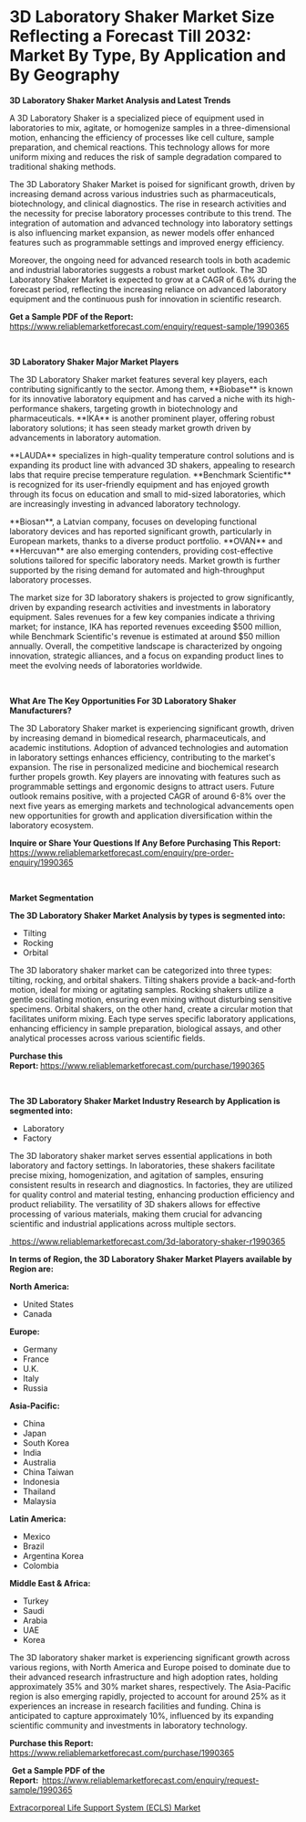 <p><h1>3D Laboratory Shaker Market Size Reflecting a Forecast Till 2032: Market By Type, By Application and By Geography</h1></p><p><strong>3D Laboratory Shaker Market Analysis and Latest Trends</strong></p>
<p><p>A 3D Laboratory Shaker is a specialized piece of equipment used in laboratories to mix, agitate, or homogenize samples in a three-dimensional motion, enhancing the efficiency of processes like cell culture, sample preparation, and chemical reactions. This technology allows for more uniform mixing and reduces the risk of sample degradation compared to traditional shaking methods.</p><p>The 3D Laboratory Shaker Market is poised for significant growth, driven by increasing demand across various industries such as pharmaceuticals, biotechnology, and clinical diagnostics. The rise in research activities and the necessity for precise laboratory processes contribute to this trend. The integration of automation and advanced technology into laboratory settings is also influencing market expansion, as newer models offer enhanced features such as programmable settings and improved energy efficiency.</p><p>Moreover, the ongoing need for advanced research tools in both academic and industrial laboratories suggests a robust market outlook. The 3D Laboratory Shaker Market is expected to grow at a CAGR of 6.6% during the forecast period, reflecting the increasing reliance on advanced laboratory equipment and the continuous push for innovation in scientific research.</p></p>
<p><strong>Get a Sample PDF of the Report:&nbsp;</strong> <a href="https://www.reliablemarketforecast.com/enquiry/request-sample/1990365?utm_campaign=2820&utm_medium=2&utm_source=Github&utm_content=ia&utm_term=05032025&utm_id=3d-laboratory-shaker">https://www.reliablemarketforecast.com/enquiry/request-sample/1990365</a></p>
<p>&nbsp;</p>
<p><strong>3D Laboratory Shaker Major Market Players</strong></p>
<p><p>The 3D Laboratory Shaker market features several key players, each contributing significantly to the sector. Among them, **Biobase** is known for its innovative laboratory equipment and has carved a niche with its high-performance shakers, targeting growth in biotechnology and pharmaceuticals. **IKA** is another prominent player, offering robust laboratory solutions; it has seen steady market growth driven by advancements in laboratory automation.</p><p>**LAUDA** specializes in high-quality temperature control solutions and is expanding its product line with advanced 3D shakers, appealing to research labs that require precise temperature regulation. **Benchmark Scientific** is recognized for its user-friendly equipment and has enjoyed growth through its focus on education and small to mid-sized laboratories, which are increasingly investing in advanced laboratory technology.</p><p>**Biosan**, a Latvian company, focuses on developing functional laboratory devices and has reported significant growth, particularly in European markets, thanks to a diverse product portfolio. **OVAN** and **Hercuvan** are also emerging contenders, providing cost-effective solutions tailored for specific laboratory needs. Market growth is further supported by the rising demand for automated and high-throughput laboratory processes.</p><p>The market size for 3D laboratory shakers is projected to grow significantly, driven by expanding research activities and investments in laboratory equipment. Sales revenues for a few key companies indicate a thriving market; for instance, IKA has reported revenues exceeding $500 million, while Benchmark Scientific's revenue is estimated at around $50 million annually. Overall, the competitive landscape is characterized by ongoing innovation, strategic alliances, and a focus on expanding product lines to meet the evolving needs of laboratories worldwide.</p></p>
<p>&nbsp;</p>
<p><strong>What Are The Key Opportunities For 3D Laboratory Shaker Manufacturers?</strong></p>
<p><p>The 3D Laboratory Shaker market is experiencing significant growth, driven by increasing demand in biomedical research, pharmaceuticals, and academic institutions. Adoption of advanced technologies and automation in laboratory settings enhances efficiency, contributing to the market's expansion. The rise in personalized medicine and biochemical research further propels growth. Key players are innovating with features such as programmable settings and ergonomic designs to attract users. Future outlook remains positive, with a projected CAGR of around 6-8% over the next five years as emerging markets and technological advancements open new opportunities for growth and application diversification within the laboratory ecosystem.</p></p>
<p><strong>Inquire or Share Your Questions If Any Before Purchasing This Report:</strong> <a href="https://www.reliablemarketforecast.com/enquiry/pre-order-enquiry/1990365?utm_campaign=2820&utm_medium=2&utm_source=Github&utm_content=ia&utm_term=05032025&utm_id=3d-laboratory-shaker">https://www.reliablemarketforecast.com/enquiry/pre-order-enquiry/1990365</a></p>
<p>&nbsp;</p>
<p><strong>Market Segmentation</strong></p>
<p><strong>The 3D Laboratory Shaker Market Analysis by types is segmented into:</strong></p>
<p><ul><li>Tilting</li><li>Rocking</li><li>Orbital</li></ul></p>
<p><p>The 3D laboratory shaker market can be categorized into three types: tilting, rocking, and orbital shakers. Tilting shakers provide a back-and-forth motion, ideal for mixing or agitating samples. Rocking shakers utilize a gentle oscillating motion, ensuring even mixing without disturbing sensitive specimens. Orbital shakers, on the other hand, create a circular motion that facilitates uniform mixing. Each type serves specific laboratory applications, enhancing efficiency in sample preparation, biological assays, and other analytical processes across various scientific fields.</p></p>
<p><strong>Purchase this Report:&nbsp;</strong><a href="https://www.reliablemarketforecast.com/purchase/1990365?utm_campaign=2820&utm_medium=2&utm_source=Github&utm_content=ia&utm_term=05032025&utm_id=3d-laboratory-shaker">https://www.reliablemarketforecast.com/purchase/1990365</a></p>
<p>&nbsp;</p>
<p><strong>The 3D Laboratory Shaker Market Industry Research by Application is segmented into:</strong></p>
<p><ul><li>Laboratory</li><li>Factory</li></ul></p>
<p><p>The 3D laboratory shaker market serves essential applications in both laboratory and factory settings. In laboratories, these shakers facilitate precise mixing, homogenization, and agitation of samples, ensuring consistent results in research and diagnostics. In factories, they are utilized for quality control and material testing, enhancing production efficiency and product reliability. The versatility of 3D shakers allows for effective processing of various materials, making them crucial for advancing scientific and industrial applications across multiple sectors.</p></p>
<p><a href="https://www.reliablemarketforecast.com/3d-laboratory-shaker-r1990365?utm_campaign=2820&utm_medium=2&utm_source=Github&utm_content=ia&utm_term=05032025&utm_id=3d-laboratory-shaker">&nbsp;https://www.reliablemarketforecast.com/3d-laboratory-shaker-r1990365</a></p>
<p><strong>In terms of Region, the 3D Laboratory Shaker Market Players available by Region are:</strong></p>
<p>
    <p> <strong> North America: </strong>
        <ul>
            <li>United States</li>
            <li>Canada</li>
        </ul>
        </p> 
    <p> <strong> Europe: </strong>
        <ul>
            <li>Germany</li>
            <li>France</li>
            <li>U.K.</li>
            <li>Italy</li>
            <li>Russia</li>
        </ul>
        </p> 
    <p> <strong> Asia-Pacific: </strong>
        <ul>
            <li>China</li>
            <li>Japan</li>
            <li>South Korea</li>
            <li>India</li>
            <li>Australia</li>
            <li>China Taiwan</li>
            <li>Indonesia</li>
            <li>Thailand</li>
            <li>Malaysia</li>
        </ul>
        </p> 
    <p> <strong> Latin America: </strong>
        <ul>
            <li>Mexico</li>
            <li>Brazil</li>
            <li>Argentina Korea</li>
            <li>Colombia</li>
        </ul>
        </p> 
    <p> <strong> Middle East & Africa: </strong>
        <ul>
            <li>Turkey</li>
            <li>Saudi</li>
            <li>Arabia</li>
            <li>UAE</li>
            <li>Korea</li>
        </ul>
    </p>
    </p>
<p><p>The 3D laboratory shaker market is experiencing significant growth across various regions, with North America and Europe poised to dominate due to their advanced research infrastructure and high adoption rates, holding approximately 35% and 30% market shares, respectively. The Asia-Pacific region is also emerging rapidly, projected to account for around 25% as it experiences an increase in research facilities and funding. China is anticipated to capture approximately 10%, influenced by its expanding scientific community and investments in laboratory technology.</p></p>
<p><strong>Purchase this Report: </strong><a href="https://www.reliablemarketforecast.com/purchase/1990365?utm_campaign=2820&utm_medium=2&utm_source=Github&utm_content=ia&utm_term=05032025&utm_id=3d-laboratory-shaker">https://www.reliablemarketforecast.com/purchase/1990365</a></p>
<p>&nbsp;<strong>Get a Sample PDF of the Report:&nbsp;&nbsp;</strong><a href="https://www.reliablemarketforecast.com/enquiry/request-sample/1990365?utm_campaign=2820&utm_medium=2&utm_source=Github&utm_content=ia&utm_term=05032025&utm_id=3d-laboratory-shaker">https://www.reliablemarketforecast.com/enquiry/request-sample/1990365</a></p>
<p><strong></strong></p>
<p><p><a href="https://github.com/shirleenfraker87/Market-Research-Report-List-1/blob/main/extracorporeal-life-support-system-ecls-market.md?utm_campaign=2820&utm_medium=2&utm_source=Github&utm_content=ia&utm_term=05032025&utm_id=3d-laboratory-shaker">Extracorporeal Life Support System (ECLS) Market</a></p></p>